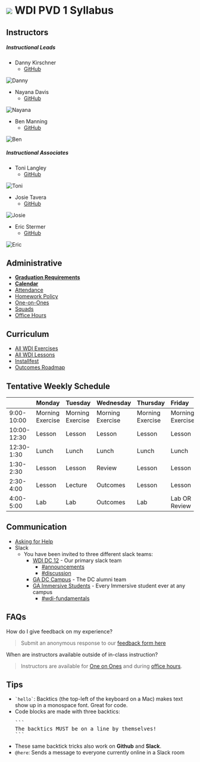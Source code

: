 # ![](https://camo.githubusercontent.com/6ce15b81c1f06d716d753a61f5db22375fa684da/68747470733a2f2f67612d646173682e73332e616d617a6f6e6177732e636f6d2f70726f64756374696f6e2f6173736574732f6c6f676f2d39663838616536633963333837313639306533333238306663663535376633332e706e67) WDI PVD 1 Syllabus

## Instructors 
##### Instructional Leads
- Danny Kirschner
  - [GitHub](https://github.com/danman01)
  
![Danny](https://avatars3.githubusercontent.com/u/58710?v=3&s=100)

- Nayana Davis
  - [GitHub](https://github.com/nayana487)

![Nayana](https://avatars2.githubusercontent.com/u/6817544?v=3&s=100)

- Ben Manning
  - [GitHub](https://github.com/ben-manning)

![Ben](https://avatars2.githubusercontent.com/u/8397980?v=3&s=100)

##### Instructional Associates
- Toni Langley
  - [GitHub](https://github.com/tvlangley)

![Toni](https://avatars0.githubusercontent.com/u/13801825?v=3&s=100)

- Josie Tavera
  - [GitHub](https://github.com/JosephinaTavera)
  
![Josie](https://avatars2.githubusercontent.com/u/15881366?v=3&s=100)

- Eric Stermer
  - [GitHub](https://github.com/estermer)
  
![Eric](https://avatars0.githubusercontent.com/u/17515551?v=3&s=100)

## Administrative

- **[Graduation Requirements](graduation-requirements.md)**
- **[Calendar](https://danman01.github.io/wdi-pvd-1/)**
- [Attendance](attendance.md)
- [Homework Policy](homework-policy.md)
- [One-on-Ones](one-on-ones.md)
- [Squads](https://tvlangley.github.io/podSquads/)
- [Office Hours](office-hours.md)

## Curriculum

- [All WDI Exercises](http://repotagger.github.io?name=ga-wdi-exercises)
- [All WDI Lessons](http://repotagger.github.io?name=ga-wdi-lessons)
- [Installfest](https://github.com/ga-dc/installfest)
- [Outcomes Roadmap](https://docs.google.com/document/d/1dTtTYLM6Ev6XUvmWm4iuxhC-wTMuTllqXR2CNoDJ_Ik/edit)

## Tentative Weekly Schedule

|  | Monday                 | Tuesday | Wednesday                 |Thursday         |  Friday
| :-----            |:-----                 |:-----   |:-----                     |:-----         |:-----
| 9:00-10:00     | Morning Exercise                | Morning Exercise     | Morning Exercise | Morning Exercise| Morning Exercise |
| 10:00-12:30     | Lesson  | Lesson      | Lesson    | Lesson | Lesson |
| 12:30-1:30      | Lunch                 | Lunch      | Lunch | Lunch | Lunch |
| 1:30-2:30 | Lesson  |  Lesson        | Review |  Lesson | Lesson  |
| 2:30-4:00       | Lesson     | Lecture       | Outcomes | Lesson | Lesson  |
| 4:00-5:00| Lab | Lab | Outcomes| Lab | Lab OR Review |


## Communication

- [Asking for Help](asking-for-help.md)
- Slack
  - You have been invited to three different slack teams:
    - [WDI DC 12](https://wdi12dc.slack.com) - Our primary slack team
      - [#announcements](https://wdi12dc.slack.com/archives/announcements)
      - [#discussion](https://wdi12dc.slack.com/archives/discussion)
    - [GA DC Campus](https://gadc-campus.slack.com) - The DC alumni team
    - [GA Immersive Students](https://ga-students.slack.com) - Every Immersive student ever at any campus
      - [#wdi-fundamentals](https://ga-students.slack.com/messages/wdi-fundamentals/)

## FAQs

How do I give feedback on my experience?

> Submit an anonymous response to our [feedback form here](https://docs.google.com/forms/u/1/d/10uz4L2kuKBrnIeGQmabJtihytdhHseKPksIhv-ItnwQ)

When are instructors available outside of in-class instruction?

> Instructors are available for [One on Ones](one-on-ones.md) and during [office hours](office-hours.md).

## Tips

- <code>&grave;hello&grave;</code>: Backtics (the top-left of the keyboard on a Mac) makes text show up in a monospace font. Great for code.
- Code blocks are made with three backtics:
  <pre>
  &grave;&grave;&grave;
  The backtics MUST be on a line by themselves!
  &grave;&grave;&grave;
  </pre>
- These same backtick tricks also work on **Github** and **Slack**.
- `@here`: Sends a message to everyone currently online in a Slack room
